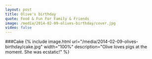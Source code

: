 ```yaml
---
layout: post
title: Olive's birthday
quote: Food & Fun For Family & Friends
image: /media/2014-02-09-olives-birthday/cover.jpg
video: false
---
```

###Cake
{% include image.html url="/media/2014-02-09-olives-birthday/cake.jpg" width="100%" description="Olive loves pigs at the moment. She was ecstatic!" %}